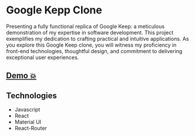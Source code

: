 
# Google Kepp Clone
Presenting a fully functional replica of Google Keep: a meticulous demonstration of my expertise in software development. This project exemplifies my dedication to crafting practical and intuitive applications. As you explore this Google Keep clone, you will witness my proficiency in front-end technologies, thoughtful design, and commitment to delivering exceptional user experiences.
## [Demo 💥]()

## Technologies

- Javascript
- React
- Material UI
- React-Router

